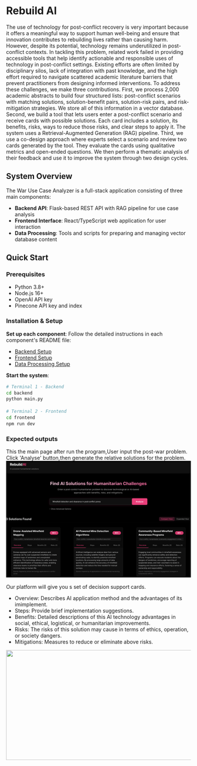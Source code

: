 # Rebuild AI
The use of technology for post-conflict recovery is very important because it offers a meaningful way to support human well-being and ensure that innovation contributes to rebuilding lives rather than causing harm. However, despite its potential, technology remains underutilized in post-conflict contexts. 
In tackling this problem, related work failed in providing accessible tools that help identify actionable and responsible uses of technology in post-conflict settings. Existing efforts are often limited by disciplinary silos, lack of integration with past knowledge, and the high effort required to navigate scattered academic literature barriers that prevent practitioners from designing informed interventions.
To address these challenges, we make three contributions.
First, we process 2,000 academic abstracts to build four structured lists: post-conflict scenarios with matching solutions, solution-benefit pairs, solution-risk pairs, and risk-mitigation strategies. We store all of this information in a vector database.
Second, we build a tool that lets users enter a post-conflict scenario and receive cards with possible solutions. Each card includes a solution, its benefits, risks, ways to reduce those risks, and clear steps to apply it. The system uses a Retrieval-Augmented Generation (RAG) pipeline.
Third, we use a co-design approach where experts select a scenario and review two cards generated by the tool. They evaluate the cards using qualitative metrics and open-ended questions. We then perform a thematic analysis of their feedback and use it to improve the system through two design cycles.

## System Overview

The War Use Case Analyzer is a full-stack application consisting of three main components:

- **Backend API**: Flask-based REST API with RAG pipeline for use case analysis
- **Frontend Interface**: React/TypeScript web application for user interaction
- **Data Processing**: Tools and scripts for preparing and managing vector database content


## Quick Start

### Prerequisites
- Python 3.8+
- Node.js 16+
- OpenAI API key
- Pinecone API key and index

### Installation & Setup

 **Set up each component**:
   Follow the detailed instructions in each component's README file:
   - [Backend Setup](./backend/README.md)
   - [Frontend Setup](./frontend/README.md)
   - [Data Processing Setup](./datapreprocessing/README.md)

 **Start the system**:
   ```bash
   # Terminal 1 - Backend
   cd backend
   python main.py
   
   # Terminal 2 - Frontend
   cd frontend
   npm run dev
   ```
### Expected outputs 
This the main page after run the program,User input the post-war problem. Click 'Analyse' button,then generate the relative solutions for the problem.
<img src="./static/platform.png">

Our platform will give you s set of decision support cards.
- Overview: Describes AI application method and the advantages of its imimplement.
- Steps: Provide brief implementation suggestions.
- Benefits: Detailed descriptions of this AI technology advantages in social, ethical, logistical, or humanitarian improvements.
- Risks: The risks of this solution may cause in terms of ethics, operation, or society dangers.
- Mitigations: Measures to reduce or eliminate above risks.

<img src="./static/cards.png" height="300" width="1020">
